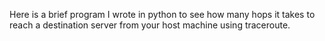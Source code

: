 Here is a brief program I wrote in python to see how many hops it takes to reach a destination server from your host machine using traceroute.
